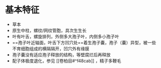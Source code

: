 # 基本特征
- 草本
- 原生中柱，螺纹/网纹管胞，具次生生长
- 叶有叶舌，螺旋排列，外侧多大孢子叶，内侧多小孢子叶
- ==孢子叶近轴面，叶舌下方凹穴处==着生孢子囊，孢子（囊）异型，被一些不育细胞组成的横隔隔开，凹穴外有缘膜
- 孢子囊没有适应孢子释放的结构，等壁腐烂后再释放
- 配子体极度退化，参见 [[卷柏目#^f48cab]] ，精子多鞭毛